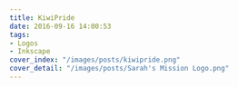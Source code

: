 ```yaml
---
title: KiwiPride
date: 2016-09-16 14:00:53
tags:
- Logos
- Inkscape
cover_index: "/images/posts/kiwipride.png"
cover_detail: "/images/posts/Sarah's Mission Logo.png"
---
```

